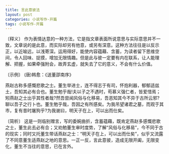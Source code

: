 ```yaml
---
title: 言此意彼法
layout: post
categories: 小说写作-开篇
tags: 小说写作-开篇
---
```


〔释义〕 作为表情达意的一种方法，它是指文章表面所说意思与实际意思并不一致，文章说的是此意，而实际却另有他意，或另有深意。这种方法往往是以反示正，以近喻远，以浅寄深。运用得好，能使内容蕴藉、含蓄，为读者留下思维空间，令人回味、捉摸，增加无限情趣。但是此与彼一定要有内在联系，让人能理解、把握，如果牵强附会，故弄玄虚，就失去了它的意义，不会有什么价值。

〔示例〕 (唐)韩愈：《送董邵南序》

燕赵古称多感慨悲歌之士。董生举进士，连不得志于有司，怀抱利器，郁郁适兹土，吾知其必有合也。董生勉乎哉!夫以子之不遇时，苟慕义强仁者，皆爱惜焉；矧燕赵之士出乎其性者哉?然吾尝闻风俗与化移易，吾恶知其今不异于古所云邪?聊以吾子之行卜也。董生勉乎哉，吾因之有所感矣。为我吊望诸君之墓，而观于其市，复有昔时屠狗乎?为我谢曰，明天子在上，可以出而仕矣。

〔简析〕 这是一则临别赠言，写的委婉曲折，含蓄蕴藉，既肯定燕赵多感慨悲歌之士，董生此去必有合；又劝勉董生审时度势，了解“风俗与化移易”，今不同于古的现实；同时又托董生带话燕赵之士：“明天子在上，可以出而仕矣”，似乎又流露了不同意董生适燕赵之地的意思。一正一反，言此意彼，造成无限开阖，无限变化，董生不当往的意思，已在言外。 